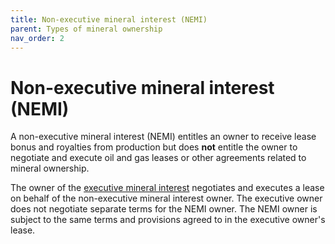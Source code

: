 ```yaml
---
title: Non-executive mineral interest (NEMI)
parent: Types of mineral ownership
nav_order: 2
---
```


# Non-executive mineral interest (NEMI)

A non-executive mineral interest (NEMI) entitles an owner to receive lease bonus
and royalties from production but does **not** entitle the owner to negotiate
and execute oil and gas leases or other agreements related to mineral ownership.

The owner of the [executive mineral interest](/types-of-ownership/executive-mineral-interest)
negotiates and executes a lease on behalf of the non-executive mineral interest owner.
The executive owner does not negotiate separate terms for the NEMI owner.
The NEMI owner is subject to the same terms and provisions agreed to in
the executive owner's lease.
